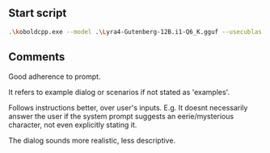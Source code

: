 ## Start script
```bash	
.\koboldcpp.exe --model .\Lyra4-Gutenberg-12B.i1-Q6_K.gguf --usecublas --contextsize 8192 --flashattention --host 0.0.0.0 --gpulayers 99 --usemlock --quantkv 1 --blasbatchsize 2048
```

## Comments
Good adherence to prompt.

It refers to example dialog or scenarios if not stated as 'examples'.

Follows instructions better, over user's inputs. E.g. It doesnt necessarily answer the user if the system prompt suggests an eerie/mysterious character, not even explicitly stating it.

The dialog sounds more realistic, less descriptive.

